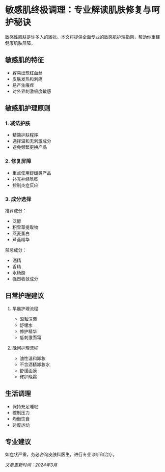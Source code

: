 # 敏感肌终极调理：专业解读肌肤修复与呵护秘诀

敏感性肌肤是许多人的困扰。本文将提供全面专业的敏感肌护理指南，帮助你重建健康肌肤屏障。

## 敏感肌的特征

- 容易出现红血丝
- 皮肤发热和刺痛
- 易产生瘙痒
- 对外界刺激极度敏感

## 敏感肌护理原则

### 1. 减法护肤
- 精简护肤程序
- 选择温和无刺激成分
- 避免频繁更换产品

### 2. 修复屏障
- 重点使用舒缓类产品
- 补充神经酰胺
- 控制炎症反应

### 3. 成分选择

推荐成分：
- 泛醇
- 积雪草提取物
- 燕麦蛋白
- 芦荟精华

禁忌成分：
- 酒精
- 香精
- 水杨酸
- 强烈收敛成分

## 日常护理建议

1. 早晨护理流程
   - 温和洁面
   - 舒缓水
   - 修护精华
   - 低刺激面霜

2. 晚间护理流程
   - 油性温和卸妆
   - 不含酒精卸妆水
   - 舒缓面膜
   - 修护晚霜

## 生活调理

- 保持充足睡眠
- 控制压力
- 均衡饮食
- 适度运动

## 专业建议

如症状严重，务必咨询皮肤科医生，进行专业诊断和治疗。

*文章更新时间：2024年3月*
